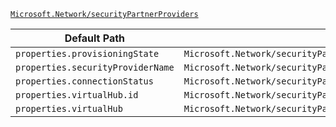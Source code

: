 [`Microsoft.Network/securityPartnerProviders`](https://docs.microsoft.com/en-us/azure/templates/microsoft.network/securitypartnerproviders)

| Default Path | Alias |
|---|---|
| `properties.provisioningState` | `Microsoft.Network/securityPartnerProviders/provisioningState` |
| `properties.securityProviderName` | `Microsoft.Network/securityPartnerProviders/securityProviderName` |
| `properties.connectionStatus` | `Microsoft.Network/securityPartnerProviders/connectionStatus` |
| `properties.virtualHub.id` | `Microsoft.Network/securityPartnerProviders/virtualHub.id` |
| `properties.virtualHub` | `Microsoft.Network/securityPartnerProviders/virtualHub` |

